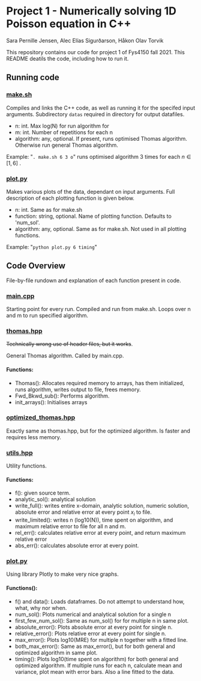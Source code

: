 # Project 1 - Numerically solving 1D Poisson equation in C++

Sara Pernille Jensen, Alec Elías Sigurðarson, Håkon Olav Torvik

This repository contains our code for project 1 of Fys4150 fall 2021. This README deatils the code, including how to run it.

## Running code
### [make.sh](https://github.com/Haakooto/FYS4150/blob/main/Project1/make.sh)
Compiles and links the C++ code, as well as running it for the specifed input arguments. Subdirectory `datas` required in directory for output datafiles.
- n: int. Max log(N) for run algorithm for
- m: int. Number of repetitions for each n
- algorithm: any,  optional. If present, runs optimised Thomas algorithm. Otherwise run general Thomas algorithm.

Example: "`. make.sh 6 3 o`" runs optimised algorithm 3 times for each $n \in [1, 6]$ .

### [plot.py](https://github.com/Haakooto/FYS4150/blob/main/Project1/plot.py)
Makes various plots of the data, dependant on input arguments. Full description of each plotting function is given below.
- n: int. Same as for make.sh
- function: string, optional. Name of plotting function.  Defaults to 'num_sol'.
- algorithm: any, optional. Same as for make.sh. Not used in all plotting functions.

Example: "`python plot.py 6 timing`"

## Code Overview
File-by-file rundown and explanation of each function present in code.
### [main.cpp](https://github.com/Haakooto/FYS4150/blob/main/Project1/main.cpp)
Starting point for every run. Compiled and run from make.sh. Loops over n and m to run specified algorithm.

### [thomas.hpp](https://github.com/Haakooto/FYS4150/blob/main/Project1/thomas.hpp)
~~Technically wrong use of header files, but it works~~.

General Thomas algorithm. Called by main.cpp.

#### Functions:
- Thomas(): Allocates required memory to arrays, has them initialized, runs algorithm, writes output to file, frees memory.
- Fwd_Bkwd_sub(): Performs algorithm.
- init_arrays(): Initialises arrays

### [optimized_thomas.hpp](https://github.com/Haakooto/FYS4150/blob/main/Project1/optimized_thomas.hpp)
Exactly same as thomas.hpp, but for the optimized algorithm. Is faster and requires less memory.

### [utils.hpp](https://github.com/Haakooto/FYS4150/blob/main/Project1/utils.hpp)
Utility functions.
#### Functions:
- f(): given source term.
- analytic_sol(): analytical solution
- write_full(): writes entire x-domain, analytic solution, numeric solution, absolute error and relative error at every point $x_i$ to file.
- write_limited(): writes n (log10(N)), time spent on algorithm, and maximum relative error to file for all n and m.
- rel_err(): calculates relative error at every point, and return maximum relative error
- abs_err(): calculates absolute error at every point.

### [plot.py](https://github.com/Haakooto/FYS4150/blob/main/Project1/plot.py)
Using library Plotly to make very nice graphs.
#### Functions():
- f() and data(): Loads dataframes. Do not attempt to understand how, what, why nor when.
- num_sol(): Plots numerical and analytical solution for a single n
- first_few_num_sol(): Same as num_sol() for for multiple n in same plot.
- absolute_error(): Plots absolute error at every point for single n.
- relative_error(): Plots relative error at every point for single n.
- max_error(): Plots log10(MRE) for multiple n together with a fitted line.
- both_max_error(): Same as max_error(), but for both general and optimized algorithm in same plot.
- timing(): Plots log10(time spent on algorithm) for both general and optimized algorithm. If multiple runs for each n, calculate mean and variance, plot mean with error bars. Also a line fitted to the data.